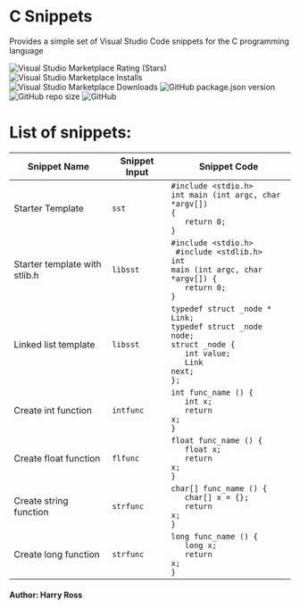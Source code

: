 # C Snippets

Provides a simple set of Visual Studio Code snippets for the C programming language

![Visual Studio Marketplace Rating (Stars)](https://img.shields.io/visual-studio-marketplace/stars/Harry-Ross-Software.c-snippets)
![Visual Studio Marketplace Installs](https://img.shields.io/visual-studio-marketplace/i/Harry-Ross-Software.c-snippets)
![Visual Studio Marketplace Downloads](https://img.shields.io/visual-studio-marketplace/d/Harry-Ross-Software.c-snippets)
![GitHub package.json version](https://img.shields.io/github/package-json/v/Harry-Ross/vscode-c-snippets)
![GitHub repo size](https://img.shields.io/github/repo-size/Harry-Ross/vscode-c-snippets)
![GitHub](https://img.shields.io/github/license/Harry-Ross/vscode-c-snippets)

# List of snippets:
| Snippet Name                     | Snippet Input | Snippet Code                                                                                               |
| -----------------------------    | ------------- | ---------------------------------------------------------------------------------------------------------- | 
| Starter Template                 | `sst`         | <code>#include <stdio.h><br>int main (int argc, char *argv[]) { <br>&nbsp;&nbsp;&nbsp;return 0;<br>}<code> |   
| Starter template with stlib.h    | `libsst`      | <code>#include <stdio.h><br> #include <stdlib.h> <br>int main (int argc, char *argv[]) { <br>&nbsp;&nbsp;&nbsp;return 0;<br>}<code> |
| Linked list template             | `libsst`      | <code>typedef struct _node * Link;<br>typedef struct _node node;<br>struct _node {<br>&nbsp;&nbsp;&nbsp;int value;<br>&nbsp;&nbsp;&nbsp;Link next;<br>};<code> |
| Create int function              | `intfunc`     | <code>int func_name () {<br>&nbsp;&nbsp;&nbsp;int x;<br>&nbsp;&nbsp;&nbsp;return x;<br>}<code> |
| Create float function            | `flfunc`      | <code>float func_name () {<br>&nbsp;&nbsp;&nbsp;float x;<br>&nbsp;&nbsp;&nbsp;return x;<br>}<code> |
| Create string function           | `strfunc`     | <code>char[] func_name () {<br>&nbsp;&nbsp;&nbsp;char[] x = {};<br>&nbsp;&nbsp;&nbsp;return x;<br>}<code> |
| Create long function             | `strfunc`     | <code>long func_name () {<br>&nbsp;&nbsp;&nbsp;long x;<br>&nbsp;&nbsp;&nbsp;return x;<br>}<code> |

#### Author: Harry Ross
